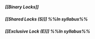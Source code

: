 ##### *[[Binary Locks]]*
##### *[[Shared Locks (S)]]* %%In syllabus%% 
##### *[[Exclusive Lock (E)]]* %%In syllabus%%

